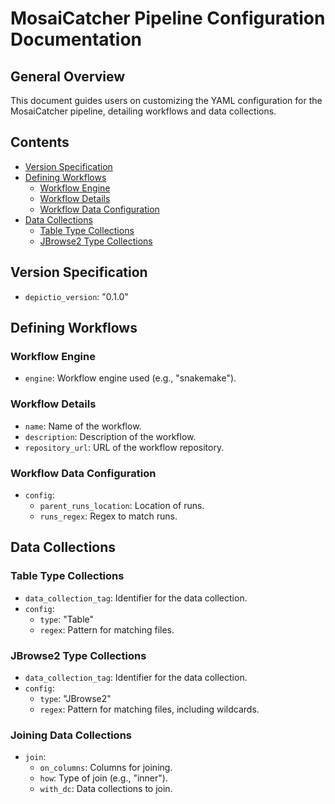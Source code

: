 # MosaiCatcher Pipeline Configuration Documentation

## General Overview
This document guides users on customizing the YAML configuration for the MosaiCatcher pipeline, detailing workflows and data collections.

## Contents
- [Version Specification](#version-specification)
- [Defining Workflows](#defining-workflows)
  - [Workflow Engine](#workflow-engine)
  - [Workflow Details](#workflow-details)
  - [Workflow Data Configuration](#workflow-data-configuration)
- [Data Collections](#data-collections)
  - [Table Type Collections](#table-type-collections)
  - [JBrowse2 Type Collections](#jbrowse2-type-collections)

## Version Specification
- `depictio_version`: "0.1.0"

## Defining Workflows
### Workflow Engine
- `engine`: Workflow engine used (e.g., "snakemake").

### Workflow Details
- `name`: Name of the workflow.
- `description`: Description of the workflow.
- `repository_url`: URL of the workflow repository.

### Workflow Data Configuration
- `config`:
  - `parent_runs_location`: Location of runs.
  - `runs_regex`: Regex to match runs.

## Data Collections
### Table Type Collections
- `data_collection_tag`: Identifier for the data collection.
- `config`:
  - `type`: "Table"
  - `regex`: Pattern for matching files.

### JBrowse2 Type Collections
- `data_collection_tag`: Identifier for the data collection.
- `config`:
  - `type`: "JBrowse2"
  - `regex`: Pattern for matching files, including wildcards.

### Joining Data Collections
- `join`:
  - `on_columns`: Columns for joining.
  - `how`: Type of join (e.g., "inner").
  - `with_dc`: Data collections to join.

